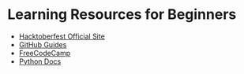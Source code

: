 # Learning Resources for Beginners
- [Hacktoberfest Official Site](https://hacktoberfest.com)
- [GitHub Guides](https://guides.github.com)
- [FreeCodeCamp](https://www.freecodecamp.org)
- [Python Docs](https://docs.python.org/3/)
